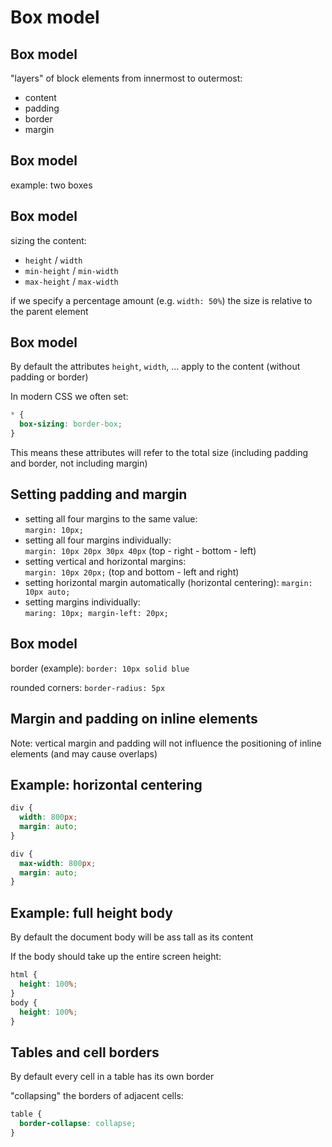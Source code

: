 # Box model

## Box model

"layers" of block elements from innermost to outermost:

- content
- padding
- border
- margin

## Box model

example: two boxes

## Box model

sizing the content:

- `height` / `width`
- `min-height` / `min-width`
- `max-height` / `max-width`

if we specify a percentage amount (e.g. `width: 50%`) the size is relative to the parent element

## Box model

By default the attributes `height`, `width`, ... apply to the content (without padding or border)

In modern CSS we often set:

```css
* {
  box-sizing: border-box;
}
```

This means these attributes will refer to the total size (including padding and border, not including margin)

## Setting padding and margin

- setting all four margins to the same value:  
  `margin: 10px;`
- setting all four margins individually:  
  `margin: 10px 20px 30px 40px` (top - right - bottom - left)
- setting vertical and horizontal margins:  
  `margin: 10px 20px;` (top and bottom - left and right)
- setting horizontal margin automatically (horizontal centering):
  `margin: 10px auto;`
- setting margins individually:  
  `maring: 10px; margin-left: 20px;`

## Box model

border (example): `border: 10px solid blue`

rounded corners: `border-radius: 5px`

## Margin and padding on inline elements

Note: vertical margin and padding will not influence the positioning of inline elements (and may cause overlaps)

## Example: horizontal centering

```css
div {
  width: 800px;
  margin: auto;
}
```

```css
div {
  max-width: 800px;
  margin: auto;
}
```

## Example: full height body

By default the document body will be ass tall as its content

If the body should take up the entire screen height:

```css
html {
  height: 100%;
}
body {
  height: 100%;
}
```

## Tables and cell borders

By default every cell in a table has its own border

"collapsing" the borders of adjacent cells:

```css
table {
  border-collapse: collapse;
}
```
